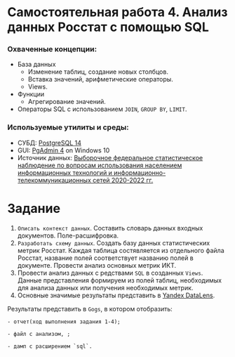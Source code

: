 # Самостоятельная работа 4. Анализ данных Росстат с помощью SQL

### Охваченные концепции:
- База данных
	- Изменение таблиц, создание новых столбцов.
	- Вставка значений, арифметические операторы.
 	- Views.	
- Функции
	- Агрегирование значений.
- Операторы SQL с использованием `JOIN`, `GROUP BY`, `LIMIT`.

### Используемые утилиты и среды:
- СУБД: [PostgreSQL 14](https://www.postgresql.org/)
- GUI: [PgAdmin 4](https://www.pgadmin.org/) on Windows 10
- Источник данных: [Выборочное федеральное статистическое наблюдение по вопросам использования населением информационных технологий и информационно-телекоммуникационных сетей 2020-2022 гг.](https://rosstat.gov.ru/free_doc/new_site/business/it/ikt22/index.html)


# Задание

1. `Описать контекст данных`. Составить словарь данных входных документов. Поле-расшифровка.
2. `Разработать схему данных`. Создать базу данных статистических метрик Росстат. Каждая таблица состявляется из отдельного файла Росстат, название полей соответствует названию полей в документе.
Провести анализ основных метрик ИКТ.
3. Провести анализ данных с редствами `SQL` в созданных `Views`. Данные представления формируем из полей таблиц, необходимых для анализа данных или получения необходимых метрик.
4. Основные значимые результаты представить в [Yandex DataLens](https://datalens.yandex.cloud/).


Результаты представить в `Gogs`, в котором отобразить:

    - отчет(ход выполнения задания 1-4);

    - файл с анализом, ;

    - дамп с расширением `sql`.
